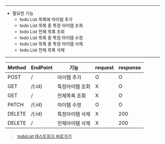 ------------------------------------------------------------------------------------------------------------
- 필요한 기능  
	- todo List 목록에 아이템 추가  
	- todo List 목록 중 특정 아이템 조회  
	- todo List 전체 목록 조회  
	- todo List 목록 중 특정 아이템 수정  
	- todo List 목록 중 특정 아이템 삭제  
	- todo List 전체 목록 삭제    
------------------------------------------------------------------------------------------------------------  

Method|EndPoint|기능|request|response
---|---|---|---|---|
POST|/|아이템 추가|O|O  
GET|/{:id}|특정아이템 조회|X|O  
GET|/|전체목록 조회|X|O  
PATCH|/{:id}|아이템 수정|O|O 
DELETE|/{:id}|특정아이템 삭제|X|200  
DELETE|/|전체아이템 삭제|X|200      

> [todoList 테스트링크 바로가기](todobackend.com)
